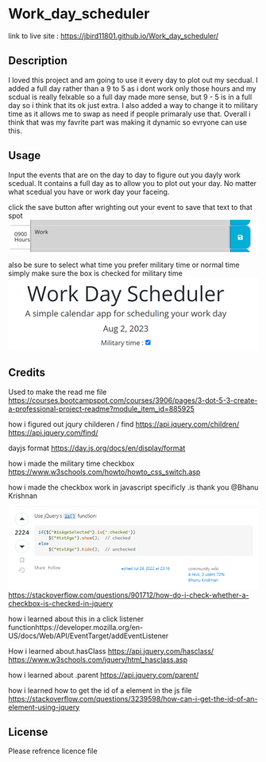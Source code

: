 # Work_day_scheduler

link to live site : https://jbird11801.github.io/Work_day_scheduler/

## Description

I loved this project and am going to use it every day to plot out my secdual. I added a full day rather than a 9 to 5 as i dont work only those hours and my scdual is really felxable so a full day made more sense, but 9 - 5 is in a full day so i think that its ok just extra. I also added a way to change it to military time as it allows me to swap as need if people primaraly use that. Overall i think that was my favrite part was making it dynamic so evryone can use this.

## Usage

Input the events that are on the day to day to figure out you dayly work scedual. It contains a full day as to allow you to plot out your day. No matter what scedual you have or work day your faceing.

click the save button after wrighting out your event to save that text to that spot ![immage of a hour segment on the web page](assets/images/Save.PNG)

also be sure to select what time you prefer military time or normal time simply make sure the box is checked for military time ![image of the military time checkbox](assets/images/Military.PNG)

## Credits

Used to make the read me file https://courses.bootcampspot.com/courses/3906/pages/3-dot-5-3-create-a-professional-project-readme?module_item_id=885925

how i figured out jqury childeren / find https://api.jquery.com/children/ https://api.jquery.com/find/

dayjs format https://day.js.org/docs/en/display/format

how i made the military time checkbox https://www.w3schools.com/howto/howto_css_switch.asp

how i made the checkbox work in javascript specificly .is thank you @Bhanu Krishnan ![Image of post used](assets/images/Refrence.PNG) https://stackoverflow.com/questions/901712/how-do-i-check-whether-a-checkbox-is-checked-in-jquery

how i learned about this in a click listener functionhttps://developer.mozilla.org/en-US/docs/Web/API/EventTarget/addEventListener

How i learned about.hasClass https://api.jquery.com/hasclass/ https://www.w3schools.com/jquery/html_hasclass.asp

how i learned about .parent https://api.jquery.com/parent/

how i learned how to get the id of a element in the js file https://stackoverflow.com/questions/3239598/how-can-i-get-the-id-of-an-element-using-jquery

## License

Please refrence licence file
